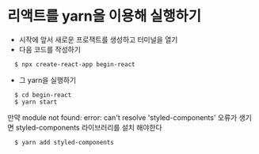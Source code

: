 # 리액트를 yarn을 이용해 실행하기

- 시작에 앞서 새로운 프로잭트를 생성하고 터미널을 열기 
- 다음 코드를 작성하기
``` 
  $ npx create-react-app begin-react 
```
- 그 yarn을 실행하기 
``` 
  $ cd begin-react
  $ yarn start  
```

만약 module not found: error: can't resolve 'styled-components' 오류가 생기면
styled-components 라이브러리를 설치 해야한다
```
  $ yarn add styled-components
```